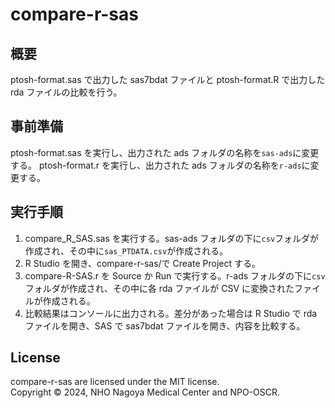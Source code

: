 # compare-r-sas

## 概要

ptosh-format.sas で出力した sas7bdat ファイルと ptosh-format.R で出力した rda ファイルの比較を行う。

## 事前準備

ptosh-format.sas を実行し、出力された ads フォルダの名称を`sas-ads`に変更する。
ptosh-format.r を実行し、出力された ads フォルダの名称を`r-ads`に変更する。

## 実行手順

1. compare_R_SAS.sas を実行する。sas-ads フォルダの下に`csv`フォルダが作成され、その中に`sas_PTDATA.csv`が作成される。
1. R Studio を開き、compare-r-sas/で Create Project する。
1. compare-R-SAS.r を Source か Run で実行する。r-ads フォルダの下に`csv`フォルダが作成され、その中に各 rda ファイルが CSV に変換されたファイルが作成される。
1. 比較結果はコンソールに出力される。差分があった場合は R Studio で rda ファイルを開き、SAS で sas7bdat ファイルを開き、内容を比較する。

## License

compare-r-sas are licensed under the MIT license.  
Copyright © 2024, NHO Nagoya Medical Center and NPO-OSCR.

